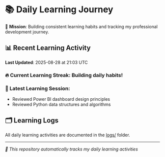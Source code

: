 # 📚 Daily Learning Journey

🎯 **Mission**: Building consistent learning habits and tracking my professional development journey.

## 📊 Recent Learning Activity

**Last Updated**: 2025-08-28 at 21:03 UTC

### 🔥 Current Learning Streak: Building daily habits!

### 📝 Latest Learning Session:
- Reviewed Power BI dashboard design principles
- Reviewed Python data structures and algorithms

## 🗂️ Learning Logs

All daily learning activities are documented in the [logs/](./logs/) folder.

---
*🤖 This repository automatically tracks my daily learning activities*
